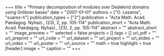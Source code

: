 +++
title = "Primary decomposition of modules over Dedekind domains using Gröbner bases"
date = "2007-01-01"
authors = ["O. Lezama", "suarez-h"]
publication_types = ["2"]
publication = "Acta Math. Acad. Paedagog. Nyhazi., (23), 2, pp. 105-114"
publication_short = "Acta Math. Acad. Paedagog. Nyhazi., (23), 2, pp. 105-114"
abstract = ""
abstract_short = ""
image_preview = ""
selected = false
projects = []
tags = []
url_pdf = ""
url_preprint = ""
url_code = ""
url_dataset = ""
url_project = ""
url_slides = ""
url_video = ""
url_poster = ""
url_source = ""
math = true
highlight = true
[header]
image = ""
caption = ""
+++

